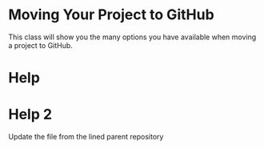 # Moving Your Project to GitHub

This class will show you the many options you have available when moving a project to GitHub.

# Help

# Help 2

Update the file from the lined parent repository